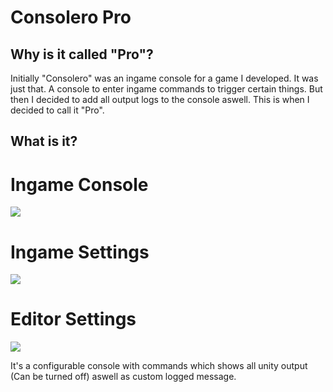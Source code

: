 # Consolero Pro

## Why is it called "Pro"?

Initially "Consolero" was an ingame console for a game I developed. It was just that. A console to
enter ingame commands to trigger certain things. But then I decided to add all output logs to the
console aswell. This is when I decided to call it "Pro".

## What is it?

# Ingame Console
![](http://i.imgur.com/mhC0ndr.png)

# Ingame Settings
![](http://i.imgur.com/9aCJYuV.png)

# Editor Settings
![](http://i.imgur.com/OHOhfzd.png)


It's a configurable console with commands which shows all unity output (Can be turned off) aswell as custom logged
message.